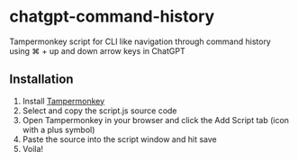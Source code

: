# chatgpt-command-history
Tampermonkey script for CLI like navigation through command history using ⌘ + up and down arrow keys in ChatGPT

## Installation

1. Install [Tampermonkey](https://tampermonkey.net/)
1. Select and copy the script.js source code
1. Open Tampermonkey in your browser and click the Add Script tab (icon with a plus symbol)
1. Paste the source into the script window and hit save
1. Voila!

